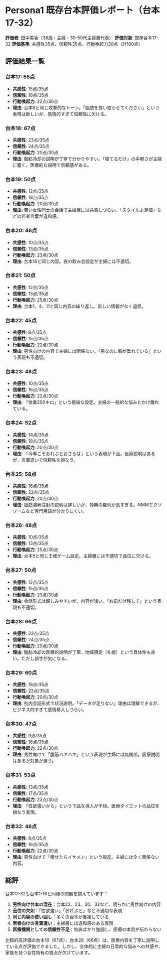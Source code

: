 # Persona1 既存台本評価レポート（台本17-32）
**評価者**: 田中美香（38歳・主婦・30-50代主婦層代表）
**評価対象**: 既存台本17-32
**評価基準**: 共感性35点、信頼性35点、行動喚起力30点（計100点）

## 評価結果一覧

### 台本17: 55点
- **共感性**: 15点/35点
- **信頼性**: 18点/35点
- **行動喚起力**: 22点/30点
- **理由**: 台本6と同じ攻撃的なトーン。「脂肪を買い取らせてください」という表現は新しいが、感情的すぎて信頼性に欠ける。

### 台本18: 67点
- **共感性**: 23点/35点
- **信頼性**: 24点/35点
- **行動喚起力**: 20点/30点
- **理由**: 脂肪冷却の説明が丁寧で分かりやすい。「寝てるだけ」の手軽さが主婦に響く。医療的な説明で信頼感がある。

### 台本19: 50点
- **共感性**: 12点/35点
- **信頼性**: 18点/35点
- **行動喚起力**: 20点/30点
- **理由**: 若い女性同士の会話で主婦層には共感しづらい。「スタイルよ足細」などの若者言葉が違和感。

### 台本20: 46点
- **共感性**: 10点/35点
- **信頼性**: 13点/35点
- **行動喚起力**: 23点/30点
- **理由**: 台本16と同じ内容。夜の飲み会設定が主婦には不適切。

### 台本21: 50点
- **共感性**: 12点/35点
- **信頼性**: 13点/35点
- **行動喚起力**: 25点/30点
- **理由**: 台本1、4、11と同じ内容の繰り返し。新しい情報がなく退屈。

### 台本22: 45点
- **共感性**: 8点/35点
- **信頼性**: 15点/35点
- **行動喚起力**: 22点/30点
- **理由**: 男性向けの内容で主婦には関係ない。「男なのに胸が垂れている」という表現も不適切。

### 台本23: 48点
- **共感性**: 10点/35点
- **信頼性**: 16点/35点
- **行動喚起力**: 22点/30点
- **理由**: 「体重200キロ」という極端な設定。主婦の一般的な悩みとかけ離れている。

### 台本24: 52点
- **共感性**: 14点/35点
- **信頼性**: 18点/35点
- **行動喚起力**: 20点/30点
- **理由**: 「今年こそおれぶとおさらば」という表現が下品。医療説明はあるが、言葉遣いで信頼性を損なう。

### 台本25: 58点
- **共感性**: 16点/35点
- **信頼性**: 22点/35点
- **行動喚起力**: 20点/30点
- **理由**: 脂肪溶解注射の説明は詳しいが、特典の羅列が長すぎる。NMMエクソソームなど専門用語が分かりにくい。

### 台本26: 48点
- **共感性**: 10点/35点
- **信頼性**: 13点/35点
- **行動喚起力**: 25点/30点
- **理由**: 台本5と同じ王様ゲーム設定。主婦層には不適切で品位に欠ける。

### 台本27: 50点
- **共感性**: 12点/35点
- **信頼性**: 15点/35点
- **行動喚起力**: 23点/30点
- **理由**: 会話形式は親しみやすいが、内容が浅い。「お前だけ残して」という表現も不適切。

### 台本28: 66点
- **共感性**: 22点/35点
- **信頼性**: 24点/35点
- **行動喚起力**: 20点/30点
- **理由**: 脂肪冷却の医療的説明が丁寧。地域限定（札幌）という具体性も良い。ただし誤字が気になる。

### 台本29: 60点
- **共感性**: 18点/35点
- **信頼性**: 22点/35点
- **行動喚起力**: 20点/30点
- **理由**: 社内会話形式で状況説明。「データが足りない」理由は理解できるが、ビジネス的すぎて感情移入しづらい。

### 台本30: 47点
- **共感性**: 9点/35点
- **信頼性**: 16点/35点
- **行動喚起力**: 22点/30点
- **理由**: 男性向けで「腹筋バキバキ」という表現が主婦には無関係。医療説明はあるが対象が違う。

### 台本31: 53点
- **共感性**: 13点/35点
- **信頼性**: 17点/35点
- **行動喚起力**: 23点/30点
- **理由**: 「性欲強いから」という下品な導入が不快。医療ダイエットの品位を損なう表現。

### 台本32: 46点
- **共感性**: 8点/35点
- **信頼性**: 16点/35点
- **行動喚起力**: 22点/30点
- **理由**: 男性向けで「痩せたらイケメン」という設定。主婦には全く関係ない内容。

## 総評
台本17-32も台本1-16と同様の問題を抱えています：

1. **男性向け台本の混在**：台本22、23、30、32など、明らかに男性向けの内容
2. **品位の欠如**：「性欲強い」「おれぶと」など不適切な表現
3. **同じ内容の使い回し**：多くの台本が重複している
4. **若者向けの言葉遣い**：主婦層には違和感のある表現
5. **医療機関としての信頼性不足**：特典ばかり強調し、医療の本質が伝わらない

比較的高評価の台本18（67点）、台本28（66点）は、医療内容を丁寧に説明している点が評価できました。しかし、全体的に主婦の日常的な悩みへの共感や、家族を持つ女性特有の視点が欠けています。